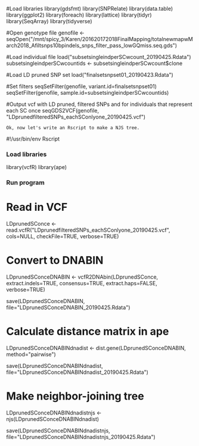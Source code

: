   #Load libraries
  	library(gdsfmt) 
    library(SNPRelate)
    library(data.table)
    library(ggplot2)
    library(foreach)
    library(lattice)
    library(tidyr)
    library(SeqArray)
    library(tidyverse)

#Open genotype file
   	genofile <- seqOpen("/mnt/spicy_3/Karen/201620172018FinalMapping/totalnewmapwMarch2018_Afiltsnps10bpindels_snps_filter_pass_lowGQmiss.seq.gds")

#Load individual file
    load("subsetsingleindperSCwcount_20190425.Rdata")
    subsetsingleindperSCwcountids <- subsetsingleindperSCwcount$clone
    
#Load LD pruned SNP set
     load("finalsetsnpset01_20190423.Rdata")
     
#Set filters
      seqSetFilter(genofile, variant.id=finalsetsnpset01)
      seqSetFilter(genofile, sample.id=subsetsingleindperSCwcountids)
      
#Output vcf with LD pruned, filtered SNPs and for individuals that represent each SC once
      seqGDS2VCF(genofile, "LDprunedfilteredSNPs_eachSConlyone_20190425.vcf")
     
```
Ok, now let's write an Rscript to make a NJS tree.
```
 
#!/usr/bin/env Rscript

### Load libraries

library(vcfR)
library(ape)

### Run program
# Read in VCF

LDprunedSConce <- read.vcfR("LDprunedfilteredSNPs_eachSConlyone_20190425.vcf", cols=NULL, checkFile=TRUE, verbose=TRUE)

# Convert to DNABIN

LDprunedSConceDNABIN <- vcfR2DNAbin(LDprunedSConce, extract.indels=TRUE, consensus=TRUE, extract.haps=FALSE, verbose=TRUE)

save(LDprunedSConceDNABIN, file="LDprunedSConceDNABIN_20190425.Rdata")

# Calculate distance matrix in ape

LDprunedSConceDNABINdnadist <- dist.gene(LDprunedSConceDNABIN, method="pairwise")

save(LDprunedSConceDNABINdnadist, file="LDprunedSConceDNABINdnadist_20190425.Rdata")

# Make neighbor-joining tree

LDprunedSConceDNABINdnadistnjs <- njs(LDprunedSConceDNABINdnadist)

save(LDprunedSConceDNABINdnadistnjs, file="LDprunedSConceDNABINdnadistnjs_20190425.Rdata")
```



